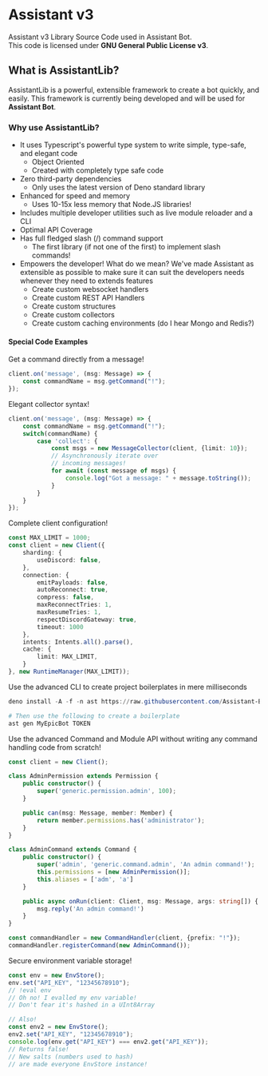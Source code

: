 # Assistant v3

Assistant v3 Library Source Code used in Assistant Bot. <br />
This code is licensed under **GNU General Public License v3**.


## What is AssistantLib?
AssistantLib is a powerful, extensible framework to create a bot quickly, and easily.
This framework is currently being developed and will be used for **Assistant Bot**.

### Why use AssistantLib?
- It uses Typescript's powerful type system to write simple, type-safe, and elegant code
	- Object Oriented
	- Created with completely type safe code
- Zero third-party dependencies
	- Only uses the latest version of Deno standard library
- Enhanced for speed and memory
	- Uses 10-15x less memory that Node.JS libraries!
- Includes multiple developer utilities such as live module reloader and a CLI
- Optimal API Coverage
- Has full fledged slash (/) command support
	- The first library (if not one of the first) to implement slash commands!
- Empowers the developer! What do we mean? We've made Assistant as extensible as possible to make sure it can suit the developers needs whenever they need to extends features
	- Create custom websocket handlers
	- Create custom REST API Handlers
	- Create custom structures
	- Create custom collectors
	- Create custom caching environments (do I hear Mongo and Redis?)

#### Special Code Examples

Get a command directly from a message!
```ts
client.on('message', (msg: Message) => {
	const commandName = msg.getCommand("!");
});
```

Elegant collector syntax!
```ts
client.on('message', (msg: Message) => {
	const commandName = msg.getCommand("!");
	switch(commandName) {
		case 'collect': {
			const msgs = new MessageCollector(client, {limit: 10});
			// Asynchronously iterate over
			// incoming messages!
			for await (const message of msgs) {
				console.log("Got a message: " + message.toString());
			}
		}
	}
});

```

Complete client configuration!
```ts
const MAX_LIMIT = 1000;
const client = new Client({
	sharding: {
		useDiscord: false,
	},
	connection: {
		emitPayloads: false,
		autoReconnect: true,
		compress: false,
		maxReconnectTries: 1,
		maxResumeTries: 1,
		respectDiscordGateway: true,
		timeout: 1000
	},
	intents: Intents.all().parse(),
	cache: {
		limit: MAX_LIMIT,
	}
}, new RuntimeManager(MAX_LIMIT));
```

Use the advanced CLI to create project boilerplates in mere milliseconds
```ps1
deno install -A -f -n ast https://raw.githubusercontent.com/Assistant-Bot/Lib/dev/src/util/cli.ts

# Then use the following to create a boilerplate
ast gen MyEpicBot TOKEN
```

Use the advanced Command and Module API without writing any command handling code from scratch!
```ts
const client = new Client();

class AdminPermission extends Permission {
	public constructor() {
		super('generic.permission.admin', 100);
	}

	public can(msg: Message, member: Member) {
		return member.permissions.has('administrator');
	}
}

class AdminCommand extends Command {
	public constructor() {
		super('admin', 'generic.command.admin', 'An admin command!');
		this.permissions = [new AdminPermission()];
		this.aliases = ['adm', 'a']
	}

	public async onRun(client: Client, msg: Message, args: string[]) {
		msg.reply('An admin command!')
	}
}

const commandHandler = new CommandHandler(client, {prefix: "!"});
commandHandler.registerCommand(new AdminCommand());
```

Secure environment variable storage!
```ts
const env = new EnvStore();
env.set("API_KEY", "12345678910");
// !eval env
// Oh no! I evalled my env variable!
// Don't fear it's hashed in a UInt8Array 

// Also!
const env2 = new EnvStore();
env2.set("API_KEY", "12345678910");
console.log(env.get("API_KEY") === env2.get("API_KEY"));
// Returns false!
// New salts (numbers used to hash) 
// are made everyone EnvStore instance!
```